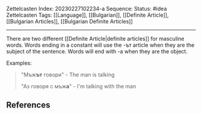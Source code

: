 Zettelcasten Index: 20230227102234-a
Sequence:
Status: #idea
Zettelcasten Tags: [[Language]], [[Bulgarian]], [[Definite Article]], [[Bulgarian Articles]], [[Bulgarian Definite Articles]]

---

There are two different [[Definite Article|definite articles]] for masculine words. Words ending in a constant will use the -ът article when they are the subject of the sentence. Words will end with -а when they are the object.

Examples:
> "Мъж**ът** говори" - The man is talking
> 
> "Аз говоря с мъж**а**" - I'm talking with the man

## References
